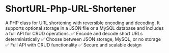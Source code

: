 # ShortURL-Php-URL-Shortener
A PHP class for URL shortening with reversible encoding and decoding. It supports optional storage in a JSON file or a MySQL database and includes a full API for CRUD operations. 
✅ Encode and decode short URLs deterministically 
✅ Choose between JSON storage, MySQL, or no storage 
✅ Full API with CRUD functionality 
✅ Secure and scalable design
